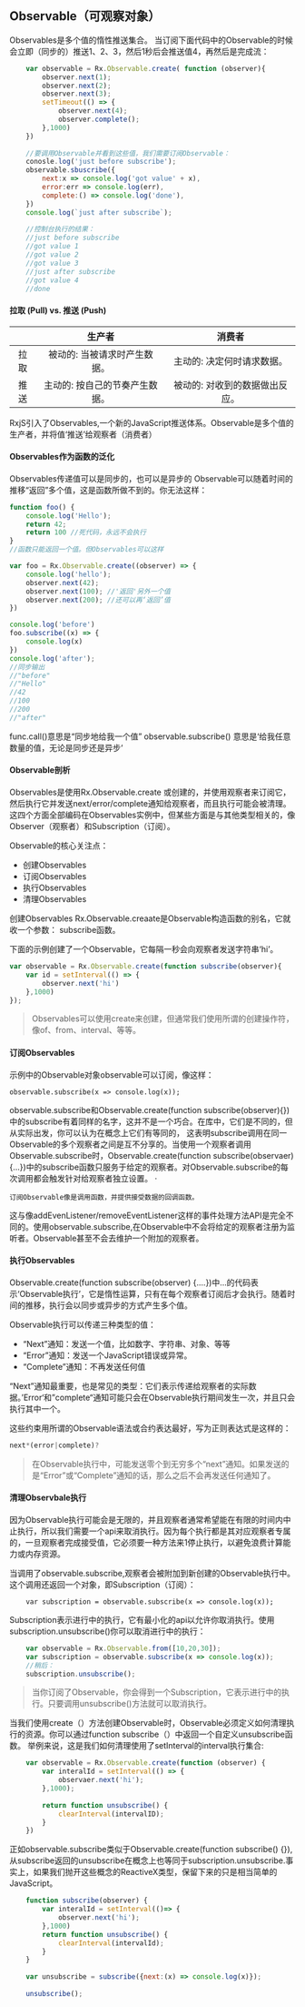 ## Observable（可观察对象）

Observables是多个值的惰性推送集合。
当订阅下面代码中的Observable的时候会立即（同步的）推送1、2、3，然后1秒后会推送值4，再然后是完成流：

```js
	var observable = Rx.Observable.create( function (observer){
		observer.next(1);
		observer.next(2);
		observer.next(3);
		setTimeout(() => {
			observer.next(4);
			observer.complete();
		},1000)
	})
	
	//要调用Observable并看到这些值，我们需要订阅Observable：
	conosle.log('just before subscribe');
	observable.sbuscribe({
		next:x => console.log('got value' + x),
		error:err => console.log(err),
		complete:() => console.log('done'),
	})
	console.log(`just after subscribe`);
	
	//控制台执行的结果：
    //just before subscribe
    //got value 1
    //got value 2
    //got value 3
    //just after subscribe
    //got value 4
    //done
```

#### 拉取 (Pull) vs. 推送 (Push)

|   | 生产者 |      消费者    |
| :-------------: | :-------------: | :--------------: |
| 拉取	| 被动的: 当被请求时产生数据。|  主动的: 决定何时请求数据。|
| 推送 | 主动的: 按自己的节奏产生数据。| 被动的: 对收到的数据做出反应。|

RxjS引入了Observables,一个新的JavaScript推送体系。Observable是多个值的生产者，并将值‘推送’给观察者（消费者）

#### Observables作为函数的泛化
Observables传递值可以是同步的，也可以是异步的
Observable可以随着时间的推移“返回”多个值，这是函数所做不到的。你无法这样：
```js
function foo() {
	console.log('Hello');
	return 42;
	return 100 //死代码，永远不会执行
}
//函数只能返回一个值。但Observables可以这样

var foo = Rx.Observable.create((observer) => {
	console.log('hello');
	observer.next(42);
	observer.next(100); //'返回'另外一个值
	observer.next(200); //还可以再‘返回’值
})

console.log('before')
foo.subscribe((x) => {
	console.log(x)
})
console.log('after');
//同步输出
//"before"
//"Hello"
//42
//100
//200
//"after"
```
func.call()意思是“同步地给我一个值”
observable.subscribe() 意思是‘给我任意数量的值，无论是同步还是异步‘

#### Observable剖析
Observables是使用Rx.Observable.create 或创建的，并使用观察者来订阅它，然后执行它并发送next/error/complete通知给观察者，而且执行可能会被清理。这四个方面全部编码在Observables实例中，但某些方面是与其他类型相关的，像Observer（观察者）和Subscription（订阅）。

Observable的核心关注点：

* 创建Observables
* 订阅Observables
* 执行Observables
* 清理Observables

创建Observables
Rx.Observable.creaate是Observable构造函数的别名，它就收一个参数：
subscribe函数。

下面的示例创建了一个Observable，它每隔一秒会向观察者发送字符串‘hi’。

```js
var observable = Rx.Observable.create(function subscribe(observer){
	var id = setInterval(() => {
        observer.next('hi')
	},1000)
});
```
>Observables可以使用create来创建，但通常我们使用所谓的创建操作符，像of、from、interval、等等。

#### 订阅Observables
示例中的Observable对象observable可以订阅，像这样：

	observable.subscribe(x => console.log(x));

observable.subscribe和Observable.create(function subscribe(observer){})中的subscribe有着同样的名字，这并不是一个巧合。在库中，它们是不同的，但从实际出发，你可以认为在概念上它们有等同的，
这表明subscribe调用在同一Observable的多个观察者之间是互不分享的。当使用一个观察者调用Observable.subscribe时，Observable.create(function subscribe(observaer)   {...})中的subscribe函数只服务于给定的观察者。对Observable.subscribe的每次调用都会触发针对给观察者独立设置。	·

	订阅Observable像是调用函数，并提供接受数据的回调函数。

这与像addEvenListener/removeEventListener这样的事件处理方法API是完全不同的。使用observable.subscribe,在Observable中不会将给定的观察者注册为监听者。Observable甚至不会去维护一个附加的观察者。

#### 执行Observables
Observable.create(function subscribe(observer) {....})中...的代码表示‘Observable执行’，它是惰性运算，只有在每个观察者订阅后才会执行。随着时间的推移，执行会以同步或异步的方式产生多个值。

Observable执行可以传递三种类型的值：

* “Next”通知：发送一个值，比如数字、字符串、对象、等等
* “Error”通知：发送一个JavaScript错误或异常。
* “Complete”通知：不再发送任何值

“Next”通知最重要，也是常见的类型：它们表示传递给观察者的实际数据。’Error‘和”complete“通知可能只会在Observable执行期间发生一次，并且只会执行其中一个。

这些约束用所谓的Observable语法或合约表达最好，写为正则表达式是这样的：

```js
next*(error|complete)?
```

>在Observable执行中，可能发送零个到无穷多个“next”通知。如果发送的是“Error”或“Complete”通知的话，那么之后不会再发送任何通知了。

#### 清理Observbale执行
因为Observable执行可能会是无限的，并且观察者通常希望能在有限的时间内中止执行，所以我们需要一个api来取消执行。因为每个执行都是其对应观察者专属的，一旦观察者完成接受值，它必须要一种方法来1停止执行，以避免浪费计算能力或内存资源。

当调用了observable.subscribe,观察者会被附加到新创建的Observable执行中。这个调用还返回一个对象，即Subscription（订阅）：

```JS
	var subscription = observable.subscribe(x => console.log(x));
```

Subscription表示进行中的执行，它有最小化的api以允许你取消执行。使用subscription.unsubscribe()你可以取消进行中的执行：


```js
	var observable = Rx.Observable.from([10,20,30]);
	var subscription = observable.subscribe(x => console.log(x));
	//稍后：
	subscription.unsubscribe();
```
>当你订阅了Observable，你会得到一个Subscription，它表示进行中的执行。只要调用unsubscribe()方法就可以取消执行。

当我们使用create（）方法创建Observable时，Observable必须定义如何清理执行的资源。你可以通过function subscribe（）中返回一个自定义unsubscribe函数。
举例来说，这是我们如何清理使用了setInterval的interval执行集合:

```js
	var observable = Rx.Observable.create(function (observer) {
		var interalId = setInterval(() => {
			observaer.next('hi');
		},1000);
		
		return function unsubscribe() {
			clearInterval(intervalID);
		}
	})
```
正如observable.subscribe类似于Observable.create(function subscribe() {}),从subscribe返回的unsubscribe在概念上也等同于subscription.unsubscribe.事实上，如果我们抛开这些概念的ReactiveX类型，保留下来的只是相当简单的JavaScript。

```js
	function subscribe(observer) {
		var interalId = setInterval(()=> {
			observer.next('hi');
		},1000)
		return function unsubscribe() {
			clearInterval(intervalId);
		}
	}
	
	var unsubscribe = subscribe({next:(x) => console.log(x)});
	
	unsubscribe();
```


































